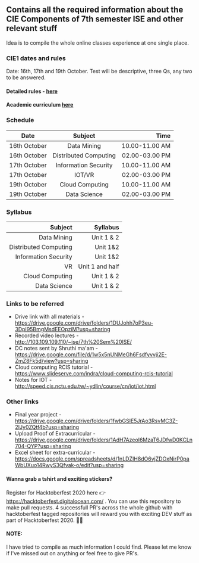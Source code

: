 ## Contains all the required information about the CIE Components of 7th semester ISE and other relevant stuff
Idea is to compile the whole online classes experience at one single place.

### CIE1 dates and rules 
Date: 16th, 17th and 19th October. Test will be descriptive, three Qs, any two to be answered.
#### Detailed rules - [here](https://github.com/amyy28/ISE7thSem_IMPInfos/blob/main/ONLINE%2BCIE-TEST-1.PDF)
#### Academic curriculum [here](https://msrit-bucket.s3-us-west-2.amazonaws.com/Departments/ISE/Syllabus/ISE-UG-Syllabus-7%268-2020-21.pdf)

### Schedule
| Date   |      Subject      |  Time |
|----------|:-------------:|------:|
| 16th October |  Data Mining | 10.00-11.00 AM |
| 16th October |    Distributed Computing   | 02.00-03.00 PM |
| 17th October | Information Security | 10.00-11.00 AM |
| 17th October | IOT/VR | 02.00-03.00 PM |
| 19th October |  Cloud Computing | 10.00-11.00 AM |
| 19th October |  Data Science | 02.00-03.00 PM |

### Syllabus
|  Subject      |  Syllabus |
|-------------:|------:|
|  Data Mining | Unit 1 & 2 |
|  Distributed Computing   | Unit 1&2 |
| Information Security | Unit 1&2 |
| VR | Unit 1 and half |
|  Cloud Computing | Unit 1 & 2 |
|  Data Science | Unit 1 & 2 |

### Links to be referred
- Drive link with all materials - https://drive.google.com/drive/folders/1DUJohh7oP3eu-3DpI95BmgMsdEEOpziM?usp=sharing
- Recorded video lectures - http://103.109.109.110/~ise/7th%20Sem%20ISE/
- DC notes sent by Shruthi ma'am - https://drive.google.com/file/d/1w5x5nUNMeGh6Fsdfyvvji2E-ZmZ8Fk5d/view?usp=sharing
- Cloud computing RCIS tutorial - https://www.slideserve.com/indra/cloud-computing-rcis-tutorial
- Notes for IOT - http://speed.cis.nctu.edu.tw/~ydlin/course/cn/iot/iot.html

### Other links 
- Final year project - https://drive.google.com/drive/folders/1fwbGSIE5JrAo3RsvMC3Z-2IJy0ZQtf4b?usp=sharing
- Upload Proof of Extracurricular - https://drive.google.com/drive/folders/1AdH7AzeoI6MzaT6JDfwD0KCLn704-QYP?usp=sharing
- Excel sheet for extra-curricular - https://docs.google.com/spreadsheets/d/1nLDZIH8dO6vjZDOxNirP0paWbUXuo14RwyS3Qfvak-o/edit?usp=sharing

#### Wanna grab a tshirt and exciting stickers?
Register for Hacktoberfest 2020 here 👉 https://hacktoberfest.digitalocean.com/ .
You can use this repository to make pull requests. 4 successfull PR's across the whole github with hacktoberfest tagged repositories will reward you with exciting DEV stuff as part of Hacktoberfest 2020. 🎉🥳

#### NOTE:
I have tried to compile as much information I could find. Please let me know if I've missed out on anything or feel free to give PR's.  




